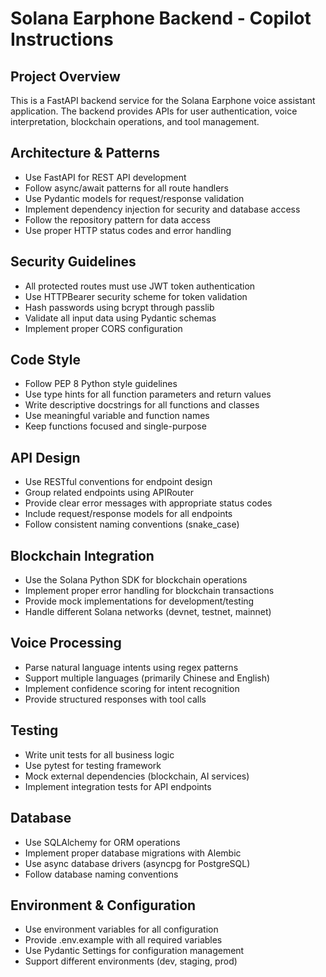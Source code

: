 <!-- Use this file to provide workspace-specific custom instructions to Copilot. For more details, visit https://code.visualstudio.com/docs/copilot/copilot-customization#_use-a-githubcopilotinstructionsmd-file -->

# Solana Earphone Backend - Copilot Instructions

## Project Overview
This is a FastAPI backend service for the Solana Earphone voice assistant application. The backend provides APIs for user authentication, voice interpretation, blockchain operations, and tool management.

## Architecture & Patterns
- Use FastAPI for REST API development
- Follow async/await patterns for all route handlers
- Use Pydantic models for request/response validation
- Implement dependency injection for security and database access
- Follow the repository pattern for data access
- Use proper HTTP status codes and error handling

## Security Guidelines
- All protected routes must use JWT token authentication
- Use HTTPBearer security scheme for token validation
- Hash passwords using bcrypt through passlib
- Validate all input data using Pydantic schemas
- Implement proper CORS configuration

## Code Style
- Follow PEP 8 Python style guidelines
- Use type hints for all function parameters and return values
- Write descriptive docstrings for all functions and classes
- Use meaningful variable and function names
- Keep functions focused and single-purpose

## API Design
- Use RESTful conventions for endpoint design
- Group related endpoints using APIRouter
- Provide clear error messages with appropriate status codes
- Include request/response models for all endpoints
- Follow consistent naming conventions (snake_case)

## Blockchain Integration
- Use the Solana Python SDK for blockchain operations
- Implement proper error handling for blockchain transactions
- Provide mock implementations for development/testing
- Handle different Solana networks (devnet, testnet, mainnet)

## Voice Processing
- Parse natural language intents using regex patterns
- Support multiple languages (primarily Chinese and English)
- Implement confidence scoring for intent recognition
- Provide structured responses with tool calls

## Testing
- Write unit tests for all business logic
- Use pytest for testing framework
- Mock external dependencies (blockchain, AI services)
- Implement integration tests for API endpoints

## Database
- Use SQLAlchemy for ORM operations
- Implement proper database migrations with Alembic
- Use async database drivers (asyncpg for PostgreSQL)
- Follow database naming conventions

## Environment & Configuration
- Use environment variables for all configuration
- Provide .env.example with all required variables
- Use Pydantic Settings for configuration management
- Support different environments (dev, staging, prod)
